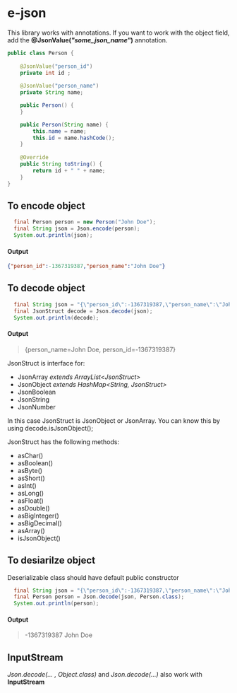 # e-json

This library works with annotations.
If you want to work with the object field, add the **@JsonValue(*"some_json_name"*)** annotation.
```java 
public class Person {
    
    @JsonValue("person_id")
    private int id ;
    
    @JsonValue("person_name")
    private String name;

    public Person() {
    }

    public Person(String name) {
        this.name = name;
        this.id = name.hashCode();
    }
    
    @Override
    public String toString() {
        return id + " " + name;
    }
}
```

## To encode object
```java
  final Person person = new Person("John Doe");
  final String json = Json.encode(person);
  System.out.println(json);
```
#### Output
```json
{"person_id":-1367319387,"person_name":"John Doe"}
```

## To decode object
```java
  final String json = "{\"person_id\":-1367319387,\"person_name\":\"John Doe\"}";
  final JsonStruct decode = Json.decode(json);
  System.out.println(decode);
  ```
#### Output
>   {person_name=John Doe, person_id=-1367319387}

JsonStruct is interface for:
* JsonArray *extends ArrayList\<JsonStruct\>*
* JsonObject *extends HashMap\<String, JsonStruct\>*
* JsonBoolean
* JsonString
* JsonNumber
  
In this case JsonStruct is JsonObject or JsonArray. You can know this by using decode.isJsonObject();

JsonStruct has the following methods:
* asChar()
* asBoolean() 
* asByte() 
* asShort() 
* asInt() 
* asLong() 
* asFloat() 
* asDouble() 
* asBigInteger() 
* asBigDecimal() 
* asArray() 
* isJsonObject() 

## To desiarilze object
Deserializable class should have default public constructor
```java
  final String json = "{\"person_id\":-1367319387,\"person_name\":\"John Doe\"}";
  final Person person = Json.decode(json, Person.class);
  System.out.println(person);
  ```
  #### Output
>   -1367319387 John Doe

## InputStream
*Json.decode(... , Object.class)* and *Json.decode(...)* also work with **InputStream**
